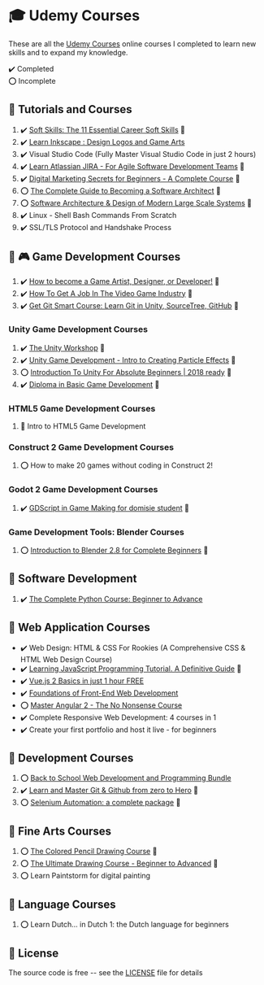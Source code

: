 # :mortar_board: Udemy Courses

These are all the [Udemy Courses][udemy] online courses I completed to learn new skills and to expand my knowledge.

:heavy_check_mark: Completed  
:o: Incomplete

## :beginner: Tutorials and Courses

1. :heavy_check_mark: [Soft Skills: The 11 Essential Career Soft Skills](https://www.udemy.com/course/soft-skills-the-11-essential-career-soft-skills/) :link:
2. :heavy_check_mark: [Learn Inkscape : Design Logos and Game Arts](learn-inkscape-design-logos-and-game-art/)
3. :heavy_check_mark: Visual Studio Code (Fully Master Visual Studio Code in just 2 hours)
4. :heavy_check_mark: [Learn Atlassian JIRA - For Agile Software Development Teams](https://www.udemy.com/course/learn-jira-in-4-hours/) :link:
5. :heavy_check_mark: [Digital Marketing Secrets for Beginners - A Complete Course](https://www.udemy.com/course/digital-marketing-secrets-for-beginners/) :link:
6. :o: [The Complete Guide to Becoming a Software Architect](https://www.udemy.com/course/the-complete-guide-to-becoming-a-software-architect/?couponCode=PLOYALTY0923) :link:
7. :o: [Software Architecture & Design of Modern Large Scale Systems](https://www.udemy.com/course/software-architecture-design-of-modern-large-scale-systems/) :link:
8. :heavy_check_mark: Linux - Shell Bash Commands From Scratch
9. :heavy_check_mark: SSL/TLS Protocol and Handshake Process

## :beginner: :video_game: Game Development Courses

1. :heavy_check_mark: [How to become a Game Artist, Designer, or Developer!](https://www.udemy.com/course/gettingstartedingames/) :link:
2. :heavy_check_mark: [How To Get A Job In The Video Game Industry](https://www.udemy.com/course/gameindustryjobs/) :link:
3. :heavy_check_mark: [Get Git Smart Course: Learn Git in Unity, SourceTree, GitHub](https://www.udemy.com/course/git-smart-learn-git-the-fun-way-with-unity-games/) :link:

### Unity Game Development Courses

1. :heavy_check_mark: [The Unity Workshop](https://github.com/learning-game-development/learning-unity-game-development/tree/master/Udemy-Unity-Courses) :rocket:
2. :heavy_check_mark: [Unity Game Development - Intro to Creating Particle Effects](https://github.com/learning-game-development/learning-unity-game-development/tree/master/Udemy-Unity-Courses) :rocket:
3. :o: [Introduction To Unity For Absolute Beginners | 2018 ready](https://github.com/learning-game-development/learning-unity-game-development/tree/master/Udemy-Unity-Courses) :rocket:
4. :heavy_check_mark: [Diploma in Basic Game Development](https://github.com/learning-game-development/learning-unity-game-development/tree/master/Udemy-Unity-Courses) :rocket:

### HTML5 Game Development Courses

1. :construction: Intro to HTML5 Game Development

### Construct 2 Game Development Courses

1. :o: How to make 20 games without coding in Construct 2!

### Godot 2 Game Development Courses

1. :heavy_check_mark: [GDScript in Game Making for domisie student](https://github.com/learning-game-development/learning-godot-game-development/tree/master/online-courses/Udemy-Godot-Courses) :rocket:

### Game Development Tools: Blender Courses

1. :o: [Introduction to Blender 2.8 for Complete Beginners](https://github.com/learning-game-development/learning-game-development-tools/tree/master/learning-blender/udemy-courses/intro-to-blender-for-beginners/) :rocket:

## :beginner: Software Development

1. :heavy_check_mark: [The Complete Python Course: Beginner to Advance](the-complete-python-course-beginner-to-advance/)

## :beginner: Web Application Courses

- :heavy_check_mark: Web Design: HTML & CSS For Rookies (A Comprehensive CSS & HTML Web Design Course)
- :heavy_check_mark: [Learning JavaScript Programming Tutorial. A Definitive Guide](https://www.udemy.com/course/programming-javascript/) :link:
- :heavy_check_mark: [Vue.js 2 Basics in just 1 hour FREE](vuejs2-basics-in-just-1-hour/)
- :heavy_check_mark: [Foundations of Front-End Web Development](foundations-of-front-end-development/)
- :o: [Master Angular 2 - The No Nonsense Course](master-angular-2/)
- :heavy_check_mark: Complete Responsive Web Development: 4 courses in 1
- :heavy_check_mark: Create your first portfolio and host it live - for beginners

## :beginner: Development Courses

1. :o: [Back to School Web Development and Programming Bundle](web-development-programming-bundle/)
2. :heavy_check_mark: [Learn and Master Git & Github from zero to Hero](https://www.udemy.com/course/learn-and-master-git-github-from-zero-to-hero/) :link:
3. :o: [Selenium Automation: a complete package](https://www.udemy.com/course/selenium-webdriver-with-maven-jenkins-git-cucumber/) :link:

## :beginner: Fine Arts Courses

1. :o: [The Colored Pencil Drawing Course](https://www.udemy.com/course/the-colored-pencil-course/) :link:
2. :o: [The Ultimate Drawing Course - Beginner to Advanced](https://www.udemy.com/course/the-ultimate-drawing-course-beginner-to-advanced/) :link:
3. :o: Learn Paintstorm for digital painting

## :beginner: Language Courses

1. :o: Learn Dutch... in Dutch 1: the Dutch language for beginners

## :page_with_curl: License

The source code is free -- see the [LICENSE](LICENSE) file for details

[udemy]: https://www.udemy.com/

